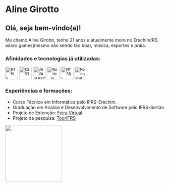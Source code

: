 # Aline Girotto

## Olá, seja bem-vindo(a)!
 Me chamo Aline Girotto, tenho 21 anos e atualmente moro no Erechim/RS, adoro games(mesmo não sendo tão boa), música, esportes e praia.

### Afinidades e tecnologias já utilizadas:
<code><img width="40px" src="https://cdn.jsdelivr.net/gh/devicons/devicon/icons/html5/html5-original-wordmark.svg" title = "HTML5"/></code>
<code><img width="40px" src="https://cdn.jsdelivr.net/gh/devicons/devicon/icons/css3/css3-original-wordmark.svg" title = "CSS3"/></code>
<code><img width="40px" src="https://cdn.jsdelivr.net/gh/devicons/devicon/icons/javascript/javascript-original.svg" title = "JAVASCRIPT"/></code>
<code><img width="40px" src="https://cdn.jsdelivr.net/gh/devicons/devicon/icons/nodejs/nodejs-original.svg" title = "Node.Js"/></code>
<code><img width="40px" src="https://cdn.jsdelivr.net/gh/devicons/devicon/icons/mysql/mysql-original.svg" title = "MYSQL"/></code>
<code><img width="40px" src="https://cdn.jsdelivr.net/gh/devicons/devicon/icons/mongodb/mongodb-original-wordmark.svg" title = "MongoDB"/></code>

### Experiências e formações:
- Curso Técnico em Informática pelo IFRS-Erechim.
- Graduação em Análise e Desenvolvimento de Software pelo IFRS-Sertão
- Projeto de Extenção: <a href="https://feiravirtual.erechim.ifrs.edu.br/">Feira Virtual</a>
- Projeto de pesquisa: <a href="http://tour.sertao.ifrs.edu.br/">TourIFRS</a>

<div>
<a href="https://github.com/AlineGirotto/AlineGirotto">
<img loading="lazy" height="180em" src="https://github-readme-stats.vercel.app/api/top-langs/?username=AlineGirotto&layout=compact&langs_count=7&theme=dracula"/>
</div>
